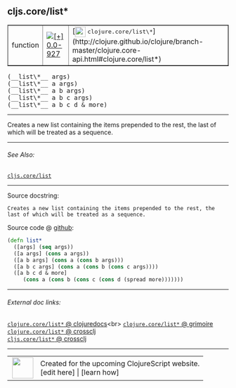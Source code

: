 ## cljs.core/list\*



 <table border="1">
<tr>
<td>function</td>
<td><a href="https://github.com/cljsinfo/cljs-api-docs/tree/0.0-927"><img valign="middle" alt="[+] 0.0-927" title="Added in 0.0-927" src="https://img.shields.io/badge/+-0.0--927-lightgrey.svg"></a> </td>
<td>
[<img height="24px" valign="middle" src="http://i.imgur.com/1GjPKvB.png"> <samp>clojure.core/list\*</samp>](http://clojure.github.io/clojure/branch-master/clojure.core-api.html#clojure.core/list*)
</td>
</tr>
</table>


 <samp>
(__list\*__ args)<br>
</samp>
 <samp>
(__list\*__ a args)<br>
</samp>
 <samp>
(__list\*__ a b args)<br>
</samp>
 <samp>
(__list\*__ a b c args)<br>
</samp>
 <samp>
(__list\*__ a b c d & more)<br>
</samp>

---

Creates a new list containing the items prepended to the rest, the last of which
will be treated as a sequence.



---


###### See Also:

[`cljs.core/list`](../cljs.core/list.md)<br>

---


Source docstring:

```
Creates a new list containing the items prepended to the rest, the
last of which will be treated as a sequence.
```


Source code @ [github](https://github.com/clojure/clojurescript/blob/r1.7.122/src/main/cljs/cljs/core.cljs#L3340-L3348):

```clj
(defn list*
  ([args] (seq args))
  ([a args] (cons a args))
  ([a b args] (cons a (cons b args)))
  ([a b c args] (cons a (cons b (cons c args))))
  ([a b c d & more]
     (cons a (cons b (cons c (cons d (spread more)))))))
```

<!--
Repo - tag - source tree - lines:

 <pre>
clojurescript @ r1.7.122
└── src
    └── main
        └── cljs
            └── cljs
                └── <ins>[core.cljs:3340-3348](https://github.com/clojure/clojurescript/blob/r1.7.122/src/main/cljs/cljs/core.cljs#L3340-L3348)</ins>
</pre>

-->

---



###### External doc links:

[`clojure.core/list*` @ clojuredocs](http://clojuredocs.org/clojure.core/list*)<br>
[`clojure.core/list*` @ grimoire](http://conj.io/store/v1/org.clojure/clojure/1.7.0-beta3/clj/clojure.core/list*/)<br>
[`clojure.core/list*` @ crossclj](http://crossclj.info/fun/clojure.core/list*.html)<br>
[`cljs.core/list*` @ crossclj](http://crossclj.info/fun/cljs.core.cljs/list*.html)<br>

---

 <table>
<tr><td>
<img valign="middle" align="right" width="48px" src="http://i.imgur.com/Hi20huC.png">
</td><td>
Created for the upcoming ClojureScript website.<br>
[edit here] | [learn how]
</td></tr></table>

[edit here]:https://github.com/cljsinfo/cljs-api-docs/blob/master/cljsdoc/cljs.core/listSTAR.cljsdoc
[learn how]:https://github.com/cljsinfo/cljs-api-docs/wiki/cljsdoc-files

<!--

This information was too distracting to show to readers, but I'll leave it
commented here since it is helpful to:

- pretty-print the data used to generate this document
- and show how to retrieve that data



The API data for this symbol:

```clj
{:description "Creates a new list containing the items prepended to the rest, the last of which\nwill be treated as a sequence.",
 :ns "cljs.core",
 :name "list*",
 :signature ["[args]"
             "[a args]"
             "[a b args]"
             "[a b c args]"
             "[a b c d & more]"],
 :history [["+" "0.0-927"]],
 :type "function",
 :related ["cljs.core/list"],
 :full-name-encode "cljs.core/listSTAR",
 :source {:code "(defn list*\n  ([args] (seq args))\n  ([a args] (cons a args))\n  ([a b args] (cons a (cons b args)))\n  ([a b c args] (cons a (cons b (cons c args))))\n  ([a b c d & more]\n     (cons a (cons b (cons c (cons d (spread more)))))))",
          :title "Source code",
          :repo "clojurescript",
          :tag "r1.7.122",
          :filename "src/main/cljs/cljs/core.cljs",
          :lines [3340 3348]},
 :full-name "cljs.core/list*",
 :clj-symbol "clojure.core/list*",
 :docstring "Creates a new list containing the items prepended to the rest, the\nlast of which will be treated as a sequence."}

```

Retrieve the API data for this symbol:

```clj
;; from Clojure REPL
(require '[clojure.edn :as edn])
(-> (slurp "https://raw.githubusercontent.com/cljsinfo/cljs-api-docs/catalog/cljs-api.edn")
    (edn/read-string)
    (get-in [:symbols "cljs.core/list*"]))
```

-->
